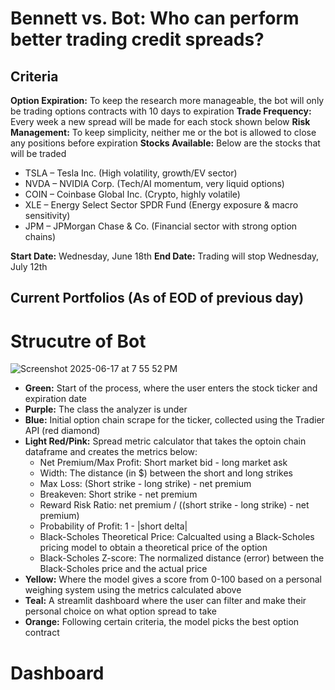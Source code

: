 # Bennett vs. Bot: Who can perform better trading credit spreads?

## Criteria
**Option Expiration:** To keep the research more manageable, the bot will only be trading options contracts with 10 days to expiration
**Trade Frequency:** Every week a new spread will be made for each stock shown below
**Risk Management:** To keep simplicity, neither me or the bot is allowed to close any positions before expiration
**Stocks Available:** Below are the stocks that will be traded
- TSLA – Tesla Inc. (High volatility, growth/EV sector)
- NVDA – NVIDIA Corp. (Tech/AI momentum, very liquid options)
- COIN – Coinbase Global Inc. (Crypto, highly volatile)
- XLE – Energy Select Sector SPDR Fund (Energy exposure & macro sensitivity)
- JPM – JPMorgan Chase & Co. (Financial sector with strong option chains)

**Start Date:** Wednesday, June 18th
**End Date:** Trading will stop Wednesday, July 12th

## Current Portfolios (As of EOD of previous day)


# Strucutre of Bot
![Screenshot 2025-06-17 at 7 55 52 PM](https://github.com/user-attachments/assets/13350b93-a335-4a94-a1aa-316b6313a328)
- **Green:** Start of the process, where the user enters the stock ticker and expiration date
- **Purple:** The class the analyzer is under
- **Blue:** Initial option chain scrape for the ticker, collected using the Tradier API (red diamond)
- **Light Red/Pink:** Spread metric calculator that takes the optoin chain dataframe and creates the metrics below:
    - Net Premium/Max Profit: Short market bid - long market ask
    - Width: The distance (in $) between the short and long strikes
    - Max Loss: (Short strike - long strike) - net premium
    - Breakeven: Short strike - net premium
    - Reward Risk Ratio: net premium / ((short strike - long strike) - net premium)
    - Probability of Profit: 1 - |short delta|
    - Black-Scholes Theoretical Price: Calcualted using a Black-Scholes pricing model to obtain a theoretical price of the option
    - Black-Scholes Z-score: The normalized distance (error) between the Black-Scholes price and the actual price
- **Yellow:** Where the model gives a score from 0-100 based on a personal weighing system using the metrics calculated above
- **Teal:** A streamlit dashboard where the user can filter and make their personal choice on what option spread to take
- **Orange:** Following certain criteria, the model picks the best option contract

# Dashboard

